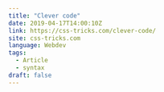 ```yaml
---
title: "Clever code"
date: 2019-04-17T14:00:10Z
link: https://css-tricks.com/clever-code/
site: css-tricks.com
language: Webdev
tags:
  - Article
  - syntax
draft: false
---
```

